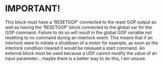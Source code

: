 # IMPORTANT!
This block must have a 'RESETGOP' connected to the reset GOP output as well as having the 'RESETGOP' block connected to the global var for the GOP command.
Failure to do so will result in the global GOP variable not resetting to no command during an interlock event.
This means that if an interlock were to initiate a shutdown of a motor for example, as soon as the interlock condition cleared it would be reissued a start command.
An external block must be used because a UDF cannot modify the value of an input parameter... maybe there is a better way to do this, I am unsure.
